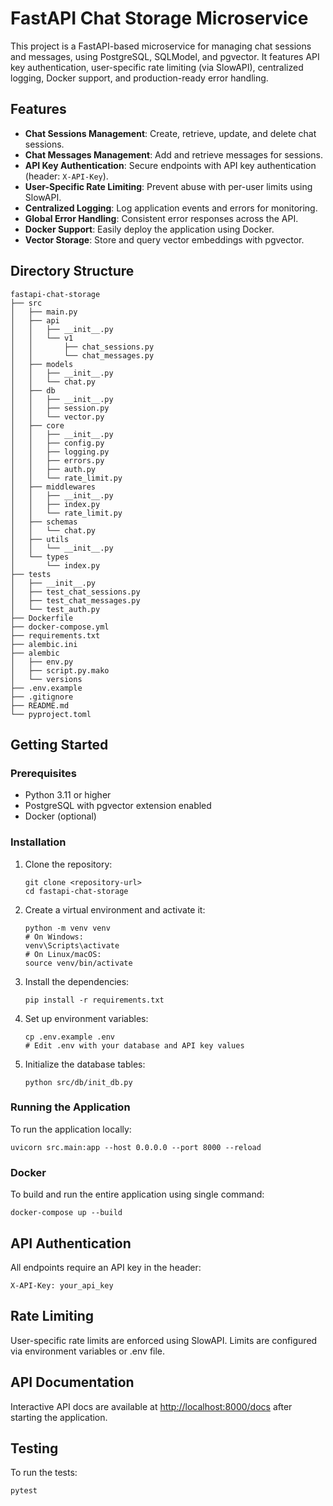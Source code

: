 # FastAPI Chat Storage Microservice

This project is a FastAPI-based microservice for managing chat sessions and messages, using PostgreSQL, SQLModel, and pgvector. It features API key authentication, user-specific rate limiting (via SlowAPI), centralized logging, Docker support, and production-ready error handling.

## Features

- **Chat Sessions Management**: Create, retrieve, update, and delete chat sessions.
- **Chat Messages Management**: Add and retrieve messages for sessions.
- **API Key Authentication**: Secure endpoints with API key authentication (header: `X-API-Key`).
- **User-Specific Rate Limiting**: Prevent abuse with per-user limits using SlowAPI.
- **Centralized Logging**: Log application events and errors for monitoring.
- **Global Error Handling**: Consistent error responses across the API.
- **Docker Support**: Easily deploy the application using Docker.
- **Vector Storage**: Store and query vector embeddings with pgvector.

## Directory Structure

```
fastapi-chat-storage
├── src
│   ├── main.py
│   ├── api
│   │   ├── __init__.py
│   │   └── v1
│   │       ├── chat_sessions.py
│   │       └── chat_messages.py
│   ├── models
│   │   ├── __init__.py
│   │   └── chat.py
│   ├── db
│   │   ├── __init__.py
│   │   ├── session.py
│   │   └── vector.py
│   ├── core
│   │   ├── __init__.py
│   │   ├── config.py
│   │   ├── logging.py
│   │   ├── errors.py
│   │   ├── auth.py
│   │   └── rate_limit.py
│   ├── middlewares
│   │   ├── __init__.py
│   │   ├── index.py
│   │   └── rate_limit.py
│   ├── schemas
│   │   └── chat.py
│   ├── utils
│   │   └── __init__.py
│   └── types
│       └── index.py
├── tests
│   ├── __init__.py
│   ├── test_chat_sessions.py
│   ├── test_chat_messages.py
│   └── test_auth.py
├── Dockerfile
├── docker-compose.yml
├── requirements.txt
├── alembic.ini
├── alembic
│   ├── env.py
│   ├── script.py.mako
│   └── versions
├── .env.example
├── .gitignore
├── README.md
└── pyproject.toml
```

## Getting Started

### Prerequisites

- Python 3.11 or higher
- PostgreSQL with pgvector extension enabled
- Docker (optional)

### Installation

1. Clone the repository:
   ```
   git clone <repository-url>
   cd fastapi-chat-storage
   ```

2. Create a virtual environment and activate it:
   ```
   python -m venv venv
   # On Windows:
   venv\Scripts\activate
   # On Linux/macOS:
   source venv/bin/activate
   ```

3. Install the dependencies:
   ```
   pip install -r requirements.txt
   ```

4. Set up environment variables:
   ```
   cp .env.example .env
   # Edit .env with your database and API key values
   ```

5. Initialize the database tables:
   ```
   python src/db/init_db.py
   ```

### Running the Application

To run the application locally:
```
uvicorn src.main:app --host 0.0.0.0 --port 8000 --reload
```

### Docker

To build and run the entire application using single command:
```
docker-compose up --build
```

## API Authentication

All endpoints require an API key in the header:
```
X-API-Key: your_api_key
```

## Rate Limiting

User-specific rate limits are enforced using SlowAPI. Limits are configured via environment variables or .env file.

## API Documentation

Interactive API docs are available at [http://localhost:8000/docs](http://localhost:8000/docs) after starting the application.

## Testing

To run the tests:
```
pytest
```
